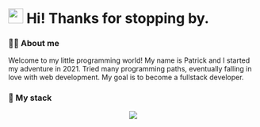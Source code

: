 <h1><img src="https://fonts.gstatic.com/s/e/notoemoji/latest/1fae1/512.gif" width="30"/> Hi! Thanks for stopping by.</h1>

<h3>🐱‍👤 About me</h3>

<p>Welcome to my little programming world! My name is Patrick and I started my adventure in 2021. Tried many programming paths, eventually falling in love with web development. My goal is to become a fullstack developer.</p>

### 🧮 My stack
<p align="center">
  <a href="https://skillicons.dev">
    <img src="https://skillicons.dev/icons?i=git,html,css,sass,tailwind,bootstrap,wordpress,js,ts,react,nextjs,figma,xd,firebase,gulp,vite&perline=17" />
  </a>
</p>




<!-- **Shr3ddin/Shr3ddin** is a ✨ _special_ ✨ repository because its `README.md` (this file) appears on your GitHub profile.

Here are some ideas to get you started:

- 🔭 I’m currently working on ...
- 🌱 I’m currently learning ...
- 👯 I’m looking to collaborate on ...
- 🤔 I’m looking for help with ...
- 💬 Ask me about ...
- 📫 How to reach me: ...
- 😄 Pronouns: ...
- ⚡ Fun fact: ...
-->
